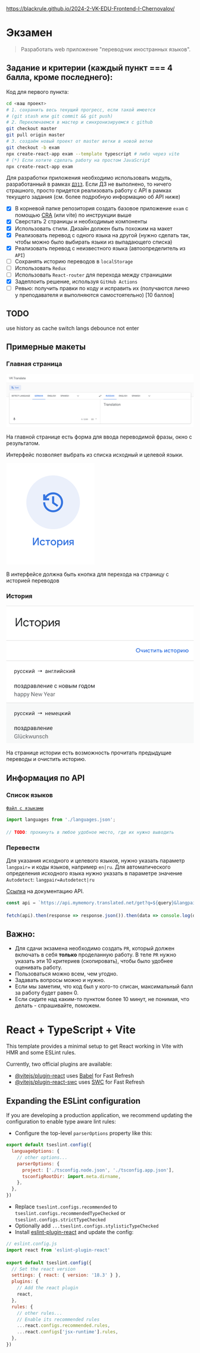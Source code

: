 https://blackrule.github.io/2024-2-VK-EDU-Frontend-I-Chernovalov/  

# Экзамен

>Разработать web приложение "переводчик иностранных языков".

## Задание и критерии (каждый пункт === 4 балла, кроме последнего):

Код для первого пункта:

```bash
cd <ваш проект>
# 1. сохранить весь текущий прогресс, если такой имеется
# (git stash или git commit && git push)
# 2. Переключаемся в мастер и синхронизируемся с github
git checkout master
git pull origin master
# 3. создаём новый проект от master ветки в новой ветке
git checkout -b exam
npx create-react-app exam --template typescript # либо через vite
# (*) Если хотите сделать работу на простом JavaScript
npx create-react-app exam
```

Для разработки приложения необходимо использовать модуль, разработанный в рамках [`ДЗ13`](../lesson_13/homework.md).
Если ДЗ не выполнено, то ничего страшного, просто придется реализовать работу с API в рамках текущего задания (см. более подробную информацию об API ниже)

- [x] В корневой папке репозитория создать базовое приложение `exam` с помощью [CRA](https://github.com/facebook/create-react-app#quick-overview) (или vite) по инструкции выше
- [x] Сверстать 2 страницы и необходимые компоненты
- [x] Использовать стили. Дизайн должен быть похожим на макет
- [x] Реализовать перевод с одного языка на другой (нужно сделать так, чтобы можно было выбирать языки из выпадающего списка)
- [x] Реализовать перевод с неизвестного языка (автоопределитель из `API`)
- [ ] Сохранять историю переводов в `localStorage`
- [ ] Использовать `Redux`
- [ ] Использовать `React-router` для перехода между страницами
- [x] Задеплоить решение, используя `GitHub Actions`
- [ ] Ревью: получить правки по коду и исправить их (получаются лично у преподавателя и выполняются самостоятельно) [10 баллов]

## TODO 
use history as cache
switch langs
debounce not enter

## Примерные макеты

### Главная страница

![Главная](./1.png)

На главной странице есть форма для ввода переводимой фразы, окно с результатом.

Интерфейс позволяет выбрать из списка исходный и целевой языки.

![Кнопка перехода на историю](./2.png)

В интерфейсе должна быть кнопка для перехода на страницу с историей переводов

### История

![История](./3.png)

На странице истории есть возможность прочитать предыдущие переводы и очистить историю.

## Информация по API

### Список языков

[`Файл с языками`](./languages.json)

```javascript
import languages from './languages.json';

// TODO: прокинуть в любое удобное место, где их нужно выводить
```
### Перевести

Для указания исходного и целевого языков, нужно указать параметр `langpair=` и коды языков, например `en|ru`.
Для автоматического определения исходного языка нужно указать в параметре значение `Autodetect`: `langpair=Autodetect|ru`

[Ссылка](https://mymemory.translated.net/doc/spec.php) на документацию API.

```javascript
const api = `https://api.mymemory.translated.net/get?q=${query}&langpair=${fromLanguage}|${toLanguage}`;

fetch(api).then(response => response.json()).then(data => console.log(data));
```


## Важно:

* Для сдачи экзамена необходимо создать `PR`, который должен включать в себя **только** проделанную работу.
В теле `PR` нужно указать эти 10 критериев (скопировать), чтобы было удобнее оценивать работу.
* Пользоваться можно всем, чем угодно.
* Задавать вопросы можно и нужно.
* Если мы заметим, что код был у кого-то списан, максимальный балл за работу будет равен 0.
* Если сидите над каким-то пунктом более 10 минут, не понимая, что делать - спрашивайте, поможем.




# React + TypeScript + Vite

This template provides a minimal setup to get React working in Vite with HMR and some ESLint rules.

Currently, two official plugins are available:

- [@vitejs/plugin-react](https://github.com/vitejs/vite-plugin-react/blob/main/packages/plugin-react/README.md) uses [Babel](https://babeljs.io/) for Fast Refresh
- [@vitejs/plugin-react-swc](https://github.com/vitejs/vite-plugin-react-swc) uses [SWC](https://swc.rs/) for Fast Refresh

## Expanding the ESLint configuration

If you are developing a production application, we recommend updating the configuration to enable type aware lint rules:

- Configure the top-level `parserOptions` property like this:

```js
export default tseslint.config({
  languageOptions: {
    // other options...
    parserOptions: {
      project: ['./tsconfig.node.json', './tsconfig.app.json'],
      tsconfigRootDir: import.meta.dirname,
    },
  },
})
```

- Replace `tseslint.configs.recommended` to `tseslint.configs.recommendedTypeChecked` or `tseslint.configs.strictTypeChecked`
- Optionally add `...tseslint.configs.stylisticTypeChecked`
- Install [eslint-plugin-react](https://github.com/jsx-eslint/eslint-plugin-react) and update the config:

```js
// eslint.config.js
import react from 'eslint-plugin-react'

export default tseslint.config({
  // Set the react version
  settings: { react: { version: '18.3' } },
  plugins: {
    // Add the react plugin
    react,
  },
  rules: {
    // other rules...
    // Enable its recommended rules
    ...react.configs.recommended.rules,
    ...react.configs['jsx-runtime'].rules,
  },
})
```

